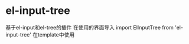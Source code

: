 # el-input-tree
基于el-input和el-tree的插件
在使用的界面导入
import ElInputTree from 'el-input-tree'
在template中使用
<el-input-tree class="org_tree" v-model="formObj.xx" ref="orgTree" placeholder="项目" :only-leaf-checked="true"/>
